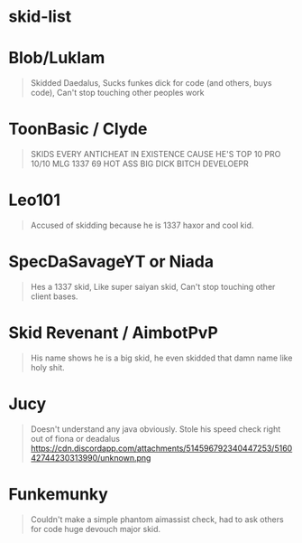 # skid-list

# Blob/Luklam 
 > Skidded Daedalus, Sucks funkes dick for code (and others, buys code), Can't stop touching other peoples work

# ToonBasic / Clyde
 > SKIDS EVERY ANTICHEAT IN EXISTENCE CAUSE HE'S TOP 10 PRO 10/10 MLG 1337 69 HOT ASS BIG DICK BITCH DEVELOEPR
 
# Leo101
 > Accused of skidding because he is 1337 haxor and cool kid.
 
 # SpecDaSavageYT or Niada
  > Hes a 1337 skid, Like super saiyan skid, Can't stop touching other client bases.
 
 # Skid Revenant / AimbotPvP
  > His name shows he is a big skid, he even skidded that damn name like holy shit.
  
  # Jucy
   > Doesn't understand any java obviously. Stole his speed check right out of fiona or deadalus
   https://cdn.discordapp.com/attachments/514596792340447253/516042744230313990/unknown.png
   
  # Funkemunky
   > Couldn't make a simple phantom aimassist check, had to ask others for code huge devouch major skid.
